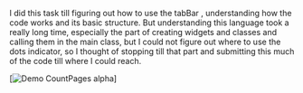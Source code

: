I did this task till figuring out how to use the tabBar , understanding how the code works and its basic structure. But understanding this language took a really long time, especially the part of creating widgets and classes and calling them in the main class, but I could not figure out where to use the dots indicator, so I thought of stopping till that part and submitting this much of the code till where I could reach.

[![Demo CountPages alpha](https://media.giphy.com/media/rsKYuQgy9qeX5HprMX/giphy.gif)]
